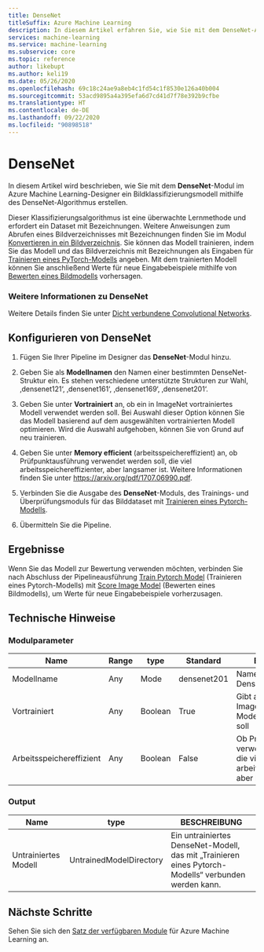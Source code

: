 ```yaml
---
title: DenseNet
titleSuffix: Azure Machine Learning
description: In diesem Artikel erfahren Sie, wie Sie mit dem DenseNet-Algorithmus ein Bildklassifizierungsmodell erstellen.
services: machine-learning
ms.service: machine-learning
ms.subservice: core
ms.topic: reference
author: likebupt
ms.author: keli19
ms.date: 05/26/2020
ms.openlocfilehash: 69c18c24ae9a8eb4c1fd54c1f8530e126a40b004
ms.sourcegitcommit: 53acd9895a4a395efa6d7cd41d7f78e392b9cfbe
ms.translationtype: HT
ms.contentlocale: de-DE
ms.lasthandoff: 09/22/2020
ms.locfileid: "90898518"
---
```

# <a name="densenet"></a>DenseNet

In diesem Artikel wird beschrieben, wie Sie mit dem **DenseNet**-Modul im Azure Machine Learning-Designer ein Bildklassifizierungsmodell mithilfe des DenseNet-Algorithmus erstellen.  

Dieser Klassifizierungsalgorithmus ist eine überwachte Lernmethode und erfordert ein Dataset mit Bezeichnungen. Weitere Anweisungen zum Abrufen eines Bildverzeichnisses mit Bezeichnungen finden Sie im Modul [Konvertieren in ein Bildverzeichnis](convert-to-image-directory.md). Sie können das Modell trainieren, indem Sie das Modell und das Bildverzeichnis mit Bezeichnungen als Eingaben für [Trainieren eines PyTorch-Modells](train-pytorch-model.md) angeben. Mit dem trainierten Modell können Sie anschließend Werte für neue Eingabebeispiele mithilfe von [Bewerten eines Bildmodells](score-image-model.md) vorhersagen.

### <a name="more-about-densenet"></a>Weitere Informationen zu DenseNet

Weitere Details finden Sie unter [Dicht verbundene Convolutional Networks](https://arxiv.org/abs/1608.06993).

## <a name="how-to-configure-densenet"></a>Konfigurieren von DenseNet

1.  Fügen Sie Ihrer Pipeline im Designer das **DenseNet**-Modul hinzu.  

2.  Geben Sie als **Modellnamen** den Namen einer bestimmten DenseNet-Struktur ein. Es stehen verschiedene unterstützte Strukturen zur Wahl, ‚densenet121‘, ‚densenet161‘, ‚densenet169‘, ‚densenet201‘.

3.  Geben Sie unter **Vortrainiert** an, ob ein in ImageNet vortrainiertes Modell verwendet werden soll. Bei Auswahl dieser Option können Sie das Modell basierend auf dem ausgewählten vortrainierten Modell optimieren. Wird die Auswahl aufgehoben, können Sie von Grund auf neu trainieren.

4.  Geben Sie unter **Memory efficient** (arbeitsspeichereffizient) an, ob Prüfpunktausführung verwendet werden soll, die viel arbeitsspeichereffizienter, aber langsamer ist. Weitere Informationen finden Sie unter https://arxiv.org/pdf/1707.06990.pdf.

5.  Verbinden Sie die Ausgabe des **DenseNet**-Moduls, des Trainings- und Überprüfungsmoduls für das Bilddataset mit [Trainieren eines Pytorch-Modells](train-pytorch-model.md). 

6. Übermitteln Sie die Pipeline.


## <a name="results"></a>Ergebnisse

Wenn Sie das Modell zur Bewertung verwenden möchten, verbinden Sie nach Abschluss der Pipelineausführung [Train Pytorch Model](train-pytorch-model.md) (Trainieren eines Pytorch-Modells) mit [Score Image Model](score-image-model.md) (Bewerten eines Bildmodells), um Werte für neue Eingabebeispiele vorherzusagen.

## <a name="technical-notes"></a>Technische Hinweise  

###  <a name="module-parameters"></a>Modulparameter  

| Name             | Range | type    | Standard     | BESCHREIBUNG                              |
| ---------------- | ----- | ------- | ----------- | ---------------------------------------- |
| Modellname       | Any   | Mode    | densenet201 | Name einer bestimmten DenseNet-Struktur     |
| Vortrainiert       | Any   | Boolean | True        | Gibt an, ob ein in ImageNet vortrainiertes Modell verwendet werden soll |
| Arbeitsspeichereffizient | Any   | Boolean | False       | Ob Prüfpunktausführung verwendet werden soll, die viel arbeitsspeichereffizienter, aber langsamer ist |

###  <a name="output"></a>Output  

| Name            | type                    | BESCHREIBUNG                              |
| --------------- | ----------------------- | ---------------------------------------- |
| Untrainiertes Modell | UntrainedModelDirectory | Ein untrainiertes DenseNet-Modell, das mit „Trainieren eines Pytorch-Modells“ verbunden werden kann. |

## <a name="next-steps"></a>Nächste Schritte

Sehen Sie sich den [Satz der verfügbaren Module](module-reference.md) für Azure Machine Learning an. 

